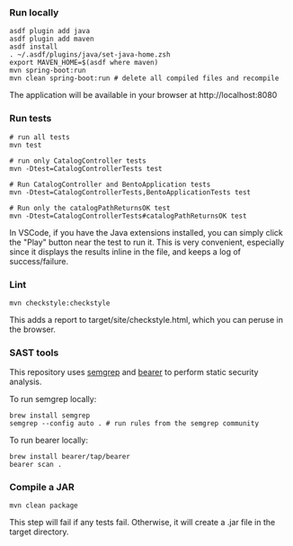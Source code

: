 ### Run locally

```
asdf plugin add java
asdf plugin add maven
asdf install
. ~/.asdf/plugins/java/set-java-home.zsh
export MAVEN_HOME=$(asdf where maven)
mvn spring-boot:run
mvn clean spring-boot:run # delete all compiled files and recompile
```

The application will be available in your browser at http://localhost:8080

### Run tests

```
# run all tests
mvn test

# run only CatalogController tests
mvn -Dtest=CatalogControllerTests test

# Run CatalogController and BentoApplication tests
mvn -Dtest=CatalogControllerTests,BentoApplicationTests test

# Run only the catalogPathReturnsOK test
mvn -Dtest=CatalogControllerTests#catalogPathReturnsOK test
```

In VSCode, if you have the Java extensions installed, you can simply click the
"Play" button near the test to run it.  This is very convenient, especially since it
displays the results inline in the file, and keeps a log of success/failure.

### Lint

`mvn checkstyle:checkstyle`

This adds a report to target/site/checkstyle.html, which you can peruse in the browser.

### SAST tools


This repository uses [semgrep](https://semgrep.dev/)
and [bearer](https://github.com/bearer/bearer) to
perform static security analysis.

To run semgrep locally:

```
brew install semgrep
semgrep --config auto . # run rules from the semgrep community
```

To run bearer locally:

```
brew install bearer/tap/bearer
bearer scan .
```

### Compile a JAR

```
mvn clean package
```
This step will fail if any tests fail.  Otherwise, it will create a .jar file in the target directory.
